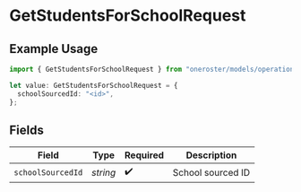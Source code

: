 # GetStudentsForSchoolRequest

## Example Usage

```typescript
import { GetStudentsForSchoolRequest } from "oneroster/models/operations";

let value: GetStudentsForSchoolRequest = {
  schoolSourcedId: "<id>",
};
```

## Fields

| Field              | Type               | Required           | Description        |
| ------------------ | ------------------ | ------------------ | ------------------ |
| `schoolSourcedId`  | *string*           | :heavy_check_mark: | School sourced ID  |